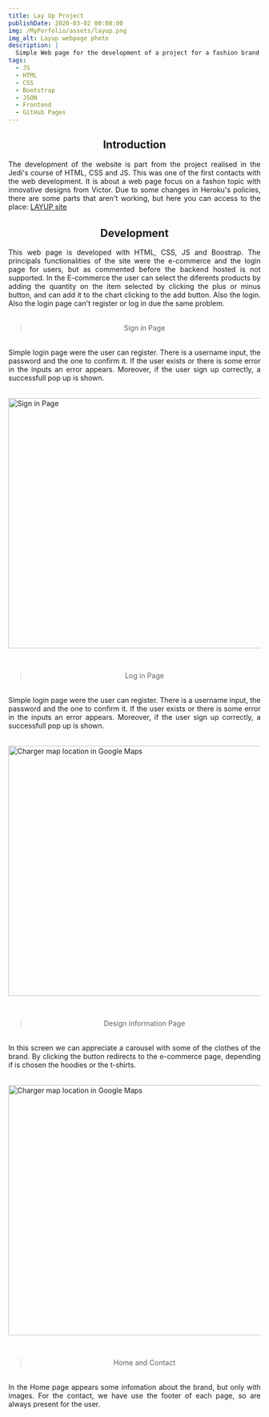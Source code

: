 ```yaml
---
title: Lay Up Project
publishDate: 2020-03-02 00:00:00
img: /MyPorfolio/assets/layup.png
img_alt: Layup webpage photo
description: |
  Simple Web page for the development of a project for a fashion brand
tags:
  - JS
  - HTML
  - CSS
  - Bootstrap
  - JSON
  - Frontend
  - GitHub Pages
---
```



<h2 class="center"> Introduction </h2>
<p>The development of the website is part from the project realised in the Jedi's course of HTML, CSS and JS. This was one of the first contacts with the web development. It is about a web page focus on a fashon topic with innovative designs from Victor. Due to some changes in Heroku's policies, there are some parts that aren't working, but here you can access to the place: <a href="https://mikierxxv.github.io/LAYUP/" title="layup">LAYUP site</a></p>

<h2 class="center"> Development </h2>
<p>This web page is developed with HTML, CSS, JS and Boostrap. The principals functionalities of the site were the e-commerce and the login page for users, but as commented before the backend hosted is not supported. In the E-commerce the user can select the diferents products by adding the quantity on the item selected by clicking the plus or minus button, and can add it to the chart clicking to the add button. Also the login. Also the login page can't register or log in due the same problem.</p>

><p class="center" >Sign in Page</p>
<p>Simple login page were the user can register. There is a username input, the password and the one to confirm it. If the user exists or there is some error in the inputs an error appears. Moreover, if the user sign up correctly, a successfull pop up is shown.</p>

<img class="images" height="500" width="650"  alt="Sign in Page" src="/MyPorfolio/assets/layup/register.png"/>

><p class="center" >Log in Page</p>
<p>Simple login page were the user can register. There is a username input, the password and the one to confirm it. If the user exists or there is some error in the inputs an error appears. Moreover, if the user sign up correctly, a successfull pop up is shown.</p>

<img class="images" height="500" width="650"  alt="Charger map location in Google Maps" src="/MyPorfolio/assets/layup/login.png"/>

><p class="center" >Design information Page</p>
<p>In this screen we can appreciate a carousel with some of the clothes of the brand. By clicking the button redirects to the e-commerce page, depending if is chosen the hoodies or the t-shirts.</p>

<img class="images" height="500" width="650"  alt="Charger map location in Google Maps" src="/MyPorfolio/assets/layup/style.png"/>

><p class="center" >Home and Contact</p>
<p>In the Home page appears some infomation about the brand, but only with images. For the contact, we have use the footer of each page, so are always present for the user.</p>

<style> 
  p {
    text-align: justify;
    margin-bottom: 2rem;
  }

  .center {
    text-align: center;
  }

  @media screen (max-width: 470px) {
    .images {
      margin-left: 0rem;
    }
  }

  @media (min-width: 689px) {
    .images {
      margin-left: 0rem;
      margin-bottom: 2rem;
    }
  }
</style>

